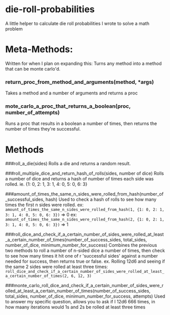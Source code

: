 # die-roll-probabilities
A little helper to calculate die roll probabilities I wrote to solve a math problem

# Meta-Methods:
Written for when I plan on expanding this: Turns any method into a method that can be monte carlo'd.

### return_proc_from_method_and_arguments(method, *args)
Takes a method and a number of arguments and returns a proc

### mote_carlo_a_proc_that_returns_a_boolean(proc, number_of_attempts)
Runs a proc that results in a boolean a number of times, then returns the number of times they're successful.

# Methods

###roll_a_die(sides)
Rolls a die and returns a random result.

###roll_multiple_dice_and_return_hash_of_rolls(sides, number of dice)
Rolls a number of dice and returns a hash of number of times each side was rolled.
ie. {1: 0, 2: 1, 3: 1, 4: 0, 5: 0, 6: 3}

###amount_of_times_the_same_n_sides_were_rolled_from_hash(number_of_successful_sides, hash)
Used to check a hash of rolls to see how many times the first n sides were rolled.
ex: `amount_of_times_the_same_n_sides_were_rolled_from_hash(1, {1: 0, 2: 1, 3: 1, 4: 0, 5: 0, 6: 3})` => 0
ex: `amount_of_times_the_same_n_sides_were_rolled_from_hash(2, {1: 0, 2: 1, 3: 1, 4: 0, 5: 0, 6: 3})` => 1

###roll_dice_and_check_if_a_certain_number_of_sides_were_rolled_at_least_a_certain_number_of_times(number_of_success_sides, total_sides, number_of_dice, minimum_number_for_success)
Combines the previous two methods to roll a number of n-sided dice a number of times, then check to see how many times it hit one of r 'successful sides' against a number needed for success, then returns true or false.
ex. Rolling 12d6 and seeing if the same 2 sides were rolled at least three times:
`roll_dice_and_check_if_a_certain_number_of_sides_were_rolled_at_least_a_certain_number_of_times(2, 6, 12, 3)`

###monte_carlo_roll_dice_and_check_if_a_certain_number_of_sides_were_rolled_at_least_a_certain_number_of_times(number_of_success_sides, total_sides, number_of_dice, minimum_number_for_success, attempts)
Used to answer my specific question, allows you to ask if I 12d6 666 times, in how maany iterations would 1s and 2s be rolled at least three times

